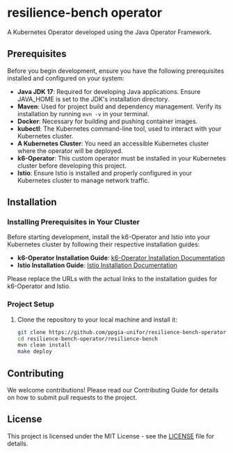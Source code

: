 # resilience-bench operator

A Kubernetes Operator developed using the Java Operator Framework.

## Prerequisites

Before you begin development, ensure you have the following prerequisites installed and configured on your system:

- **Java JDK 17**: Required for developing Java applications. Ensure JAVA_HOME is set to the JDK's installation directory.
- **Maven**: Used for project build and dependency management. Verify its installation by running `mvn -v` in your terminal.
- **Docker**: Necessary for building and pushing container images.
- **kubectl**: The Kubernetes command-line tool, used to interact with your Kubernetes cluster.
- **A Kubernetes Cluster**: You need an accessible Kubernetes cluster where the operator will be deployed.
- **k6-Operator**: This custom operator must be installed in your Kubernetes cluster before developing this project.
- **Istio**: Ensure Istio is installed and properly configured in your Kubernetes cluster to manage network traffic.

## Installation

### Installing Prerequisites in Your Cluster

Before starting development, install the k6-Operator and Istio into your Kubernetes cluster by following their respective installation guides:

- **k6-Operator Installation Guide**: [k6-Operator Installation Documentation](https://example.com/k6-operator-installation)
- **Istio Installation Guide**: [Istio Installation Documentation](https://istio.io/latest/docs/setup/install/)

Please replace the URLs with the actual links to the installation guides for k6-Operator and Istio.

### Project Setup

1. Clone the repository to your local machine and install it:

   ```bash
   git clone https://github.com/ppgia-unifor/resilience-bench-operator.git
   cd resilience-bench-operator/resilience-bench
   mvn clean install
   make deploy
   ```

## Contributing

We welcome contributions! Please read our Contributing Guide for details on how to submit pull requests to the project.

## License

This project is licensed under the MIT License - see the [LICENSE](license.md) file for details.
